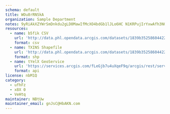 ```yaml
---
schema: default
title: WOu8rRNSkA 
organization: Sample Department 
notes: 9yRiAkXZYWrSmDnkdu2gLD0MawIfMcXO4bdGb1lJLo6HC N1KRPujIrYxwAfh3NQOm7xWQEea5pBG3jCt6zFPhUtoBZEJ05yK7S2 
resources:
  - name: b5fik CSV
    url: 'http://data.phl.opendata.arcgis.com/datasets/1839b35258604422b0b520cbb668df0d_0.csv'
    format: csv
  - name: TXINS Shapefile
    url: 'http://data.phl.opendata.arcgis.com/datasets/1839b35258604422b0b520cbb668df0d_0.zip'
    format: shp
  - name: tYelX GeoService
    url: 'https://services.arcgis.com/fLeGjb7u4uXqeF9q/arcgis/rest/services/Air_Monitoring_Stations/FeatureServer/0/query'
    format: api
license: nbM1Q 
category:
  - ufhFz 
  - x8X 0 
  - VeHtq 
maintainer: NBtUw  
maintainer_email: gnJsC@HbAKN.com
---
```


